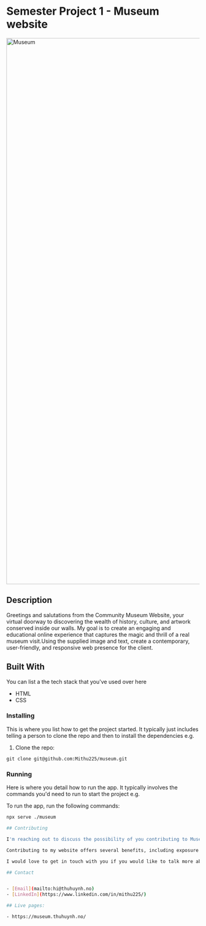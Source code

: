 # Semester Project 1 - Museum website

<img width="1426" alt="Museum" src="https://github.com/Mithu225/museum/assets/145982119/22c4032b-cc18-4f6b-ba99-4497fe9251d1">


## Description
Greetings and salutations from the Community Museum Website, your virtual doorway to discovering the wealth of history, culture, and artwork conserved inside our walls. My goal is to create an engaging and educational online experience that captures the magic and thrill of a real museum visit.Using the supplied image and text, create a contemporary, user-friendly, and responsive web presence for the client.

## Built With

You can list a the tech stack that you've used over here

- HTML
- CSS
  



### Installing

This is where you list how to get the project started. It typically just includes telling a person to clone the repo and then to install the dependencies e.g.

1. Clone the repo:

```
git clone git@github.com:Mithu225/museum.git
```


### Running

Here is where you detail how to run the app. It typically involves the commands you'd need to run to start the project e.g.

To run the app, run the following commands:

```bash
npx serve ./museum

## Contributing

I'm reaching out to discuss the possibility of you contributing to Museum's websitre. I believe your unique perspective would greatly benefit our audience.

Contributing to my website offers several benefits, including exposure to a relevant audience, opportunities for collaboration, and the chance to showcase your expertise .

I would love to get in touch with you if you would like to talk more about this opportunity or acquire additional information. Please use the contact information below to send me a direct message.

## Contact


- [Email](mailto:hi@thuhuynh.no)
- [LinkedIn](https://www.linkedin.com/in/mithu225/)

## Live pages:

- https://museum.thuhuynh.no/

























